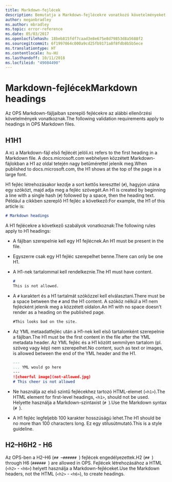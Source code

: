 ```yaml
---
title: Markdown-fejlécek
description: Bemutatja a Markdown-fejlécekre vonatkozó követelményeket.
author: meganbradley
ms.author: mbradley
ms.topic: error-reference
ms.date: 05/03/2017
ms.openlocfilehash: 18beb815fdf7caad3e8e675e8d79853d8a5688f2
ms.sourcegitcommit: 6f1997864c000a9cd25fb9171a8f8fdb8b5b5ece
ms.translationtype: HT
ms.contentlocale: hu-HU
ms.lasthandoff: 10/11/2018
ms.locfileid: "49084490"
---
```

# <a name="markdown-headings"></a><span data-ttu-id="3ac26-103">Markdown-fejlécek</span><span class="sxs-lookup"><span data-stu-id="3ac26-103">Markdown headings</span></span>

<span data-ttu-id="3ac26-104">Az OPS Markdown-fájljaiban szereplő fejlécekre az alábbi ellenőrzési követelmények vonatkoznak.</span><span class="sxs-lookup"><span data-stu-id="3ac26-104">The following validation requirements apply to headings in OPS Markdown files.</span></span>

## <a name="h1"></a><span data-ttu-id="3ac26-105">H1</span><span class="sxs-lookup"><span data-stu-id="3ac26-105">H1</span></span>

<span data-ttu-id="3ac26-106">A `H1` a Markdown-fájl első fejlécét jelöli.</span><span class="sxs-lookup"><span data-stu-id="3ac26-106">`H1` refers to the first heading in a Markdown file.</span></span> <span data-ttu-id="3ac26-107">A docs.microsoft.com webhelyen közzétett Markdown-fájlokban a H1 az oldal tetején nagy betűmérettel jelenik meg.</span><span class="sxs-lookup"><span data-stu-id="3ac26-107">When published to docs.microsoft.com, the H1 shows at the top of the page in a large font.</span></span>

<span data-ttu-id="3ac26-108">H1 fejléc létrehozásakor kezdje a sort kettős kereszttel (`#`), hagyjon utána egy szóközt, majd adja meg a fejléc szövegét.</span><span class="sxs-lookup"><span data-stu-id="3ac26-108">An H1 is created by beginning a line with a single hash (`#`) followed by a space, then the heading text.</span></span> <span data-ttu-id="3ac26-109">Például a cikkben szereplő H1 fejléc a következő:</span><span class="sxs-lookup"><span data-stu-id="3ac26-109">For example, the H1 of this article is:</span></span>

```md
# Markdown headings
```

<span data-ttu-id="3ac26-110">A H1 fejlécekre a következő szabályok vonatkoznak:</span><span class="sxs-lookup"><span data-stu-id="3ac26-110">The following rules apply to H1 headings:</span></span>

- <span data-ttu-id="3ac26-111">A fájlban szerepelnie kell egy H1 fejlécnek.</span><span class="sxs-lookup"><span data-stu-id="3ac26-111">An H1 must be present in the file.</span></span>
- <span data-ttu-id="3ac26-112">Egyszerre csak egy H1 fejléc szerepelhet benne.</span><span class="sxs-lookup"><span data-stu-id="3ac26-112">There can only be one H1.</span></span>
- <span data-ttu-id="3ac26-113">A H1-nek tartalommal kell rendelkeznie.</span><span class="sxs-lookup"><span data-stu-id="3ac26-113">The H1 must have content.</span></span>

  ```markdown
  # 
  This is not allowed.
  ```
- <span data-ttu-id="3ac26-114">A `#` karaktert és a H1 tartalmát szóközzel kell elválasztani.</span><span class="sxs-lookup"><span data-stu-id="3ac26-114">There must be a space between the `#` and the H1 content.</span></span> <span data-ttu-id="3ac26-115">A szóköz nélkül a H1 nem fejlécként jelenik meg a közzétett oldalon.</span><span class="sxs-lookup"><span data-stu-id="3ac26-115">An H1 with no space doesn't render as a heading on the published page.</span></span>

  ```markdown
  #This looks bad on the site.
  ```
- <span data-ttu-id="3ac26-116">Az YML metaadatfejléc után a H1-nek kell első tartalomként szerepelnie a fájlban.</span><span class="sxs-lookup"><span data-stu-id="3ac26-116">The H1 must be the first content in the file after the YML metadata header.</span></span> <span data-ttu-id="3ac26-117">Az YML fejléc és a H1 között semmilyen tartalom (pl. szöveg vagy kép) nem szerepelhet.</span><span class="sxs-lookup"><span data-stu-id="3ac26-117">No content, such as text or images, is allowed between the end of the YML header and the H1.</span></span>

  ```markdown
  ---
  ... YML would go here
  ---
  ![cheerful image](not-allowed.jpg)
  # This cheer is not allowed
  ```
- <span data-ttu-id="3ac26-118">Ne használja az első szintű fejlécekhez tartozó HTML-elemet (`<h1>`).</span><span class="sxs-lookup"><span data-stu-id="3ac26-118">The HTML element for first-level headings, `<h1>`, should not be used.</span></span> <span data-ttu-id="3ac26-119">Helyette használja a Markdown-szintaxist (`# `).</span><span class="sxs-lookup"><span data-stu-id="3ac26-119">Use the Markdown syntax (`# `).</span></span>
- <span data-ttu-id="3ac26-120">A H1 fejléc legfeljebb 100 karakter hosszúságú lehet.</span><span class="sxs-lookup"><span data-stu-id="3ac26-120">The H1 should be no more than 100 characters long.</span></span> <span data-ttu-id="3ac26-121">Ez egy stílusútmutató.</span><span class="sxs-lookup"><span data-stu-id="3ac26-121">This is a style guideline.</span></span>

## <a name="h2---h6"></a><span data-ttu-id="3ac26-122">H2–H6</span><span class="sxs-lookup"><span data-stu-id="3ac26-122">H2 - H6</span></span>

<span data-ttu-id="3ac26-123">Az OPS-ben a H2–H6 (`## `–`###### `) fejlécek engedélyezettek.</span><span class="sxs-lookup"><span data-stu-id="3ac26-123">H2 (`## `) through H6 (`###### `) are allowed in OPS.</span></span> <span data-ttu-id="3ac26-124">Fejlécek létrehozásához a HTML (`<h2>` - `<h6>`) helyett használja a Markdown-fejléceket.</span><span class="sxs-lookup"><span data-stu-id="3ac26-124">Use the Markdown headers, not the HTML (`<h2>` - `<h6>`), to create headings.</span></span>
